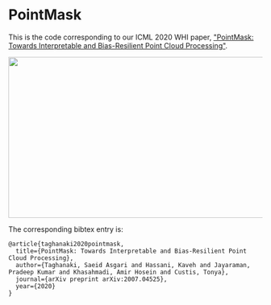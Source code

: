 # PointMask
This is the code corresponding to our ICML 2020 WHI paper, ["PointMask: Towards Interpretable and Bias-Resilient Point Cloud Processing"](https://arxiv.org/abs/2007.04525).

<div align="center">
<img src="https://github.com/AutodeskAILab/RobustPointSet/blob/main/RobustPointSet.png" width="800" height="320">
</div>


The corresponding bibtex entry is:

```
@article{taghanaki2020pointmask,
  title={PointMask: Towards Interpretable and Bias-Resilient Point Cloud Processing},
  author={Taghanaki, Saeid Asgari and Hassani, Kaveh and Jayaraman, Pradeep Kumar and Khasahmadi, Amir Hosein and Custis, Tonya},
  journal={arXiv preprint arXiv:2007.04525},
  year={2020}
}
```

